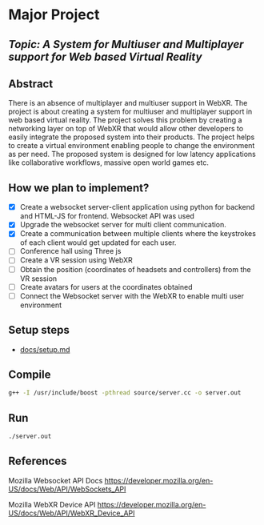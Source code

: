 # Major Project

## _Topic: A System for Multiuser and Multiplayer support for Web based Virtual Reality_

## Abstract

There is an absence of multiplayer and multiuser support in WebXR. The project is about creating a system for multiuser and multiplayer support in web based virtual reality. The project solves this problem by creating a networking layer on top of WebXR that would allow other developers to easily integrate the proposed system into their products. The project helps to create a virtual environment enabling people to change the environment as per need. The proposed system is designed for low latency applications like collaborative workflows, massive open world games etc.

## How we plan to implement?

- [x] Create a websocket server-client application using python for backend and HTML-JS for frontend. Websocket API was used
- [x] Upgrade the websocket server for multi client communication.
- [x] Create a communication between multiple clients where the keystrokes of each client would get updated for each user.
- [ ] Conference hall using Three js 
- [ ] Create a VR session using WebXR
- [ ] Obtain the position (coordinates of headsets and controllers) from the VR session
- [ ] Create avatars for users at the coordinates obtained
- [ ] Connect the Websocket server with the WebXR to enable multi user environment

## Setup steps

- [docs/setup.md](./docs/setup.md)

## Compile

```sh
g++ -I /usr/include/boost -pthread source/server.cc -o server.out
```

## Run

```sh
./server.out
```

## References

Mozilla Websocket API Docs
https://developer.mozilla.org/en-US/docs/Web/API/WebSockets_API

Mozilla WebXR Device API
https://developer.mozilla.org/en-US/docs/Web/API/WebXR_Device_API
